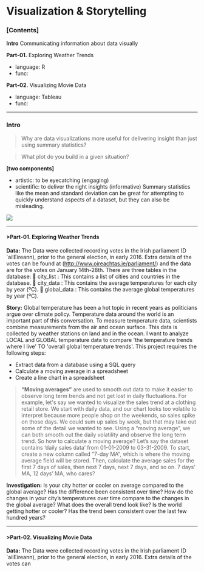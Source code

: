 # Visualization & Storytelling

### [Contents] 

__Intro__ Communicating information about data visually

__Part-01.__ Exploring Weather Trends
  - language: R
  - func:

__Part-02.__ Visualizing Movie Data
  - language: Tableau
  - func: 

----------------------------------------------------------------------
### Intro
> Why are data visualizations more useful for delivering insight than just using summary statistics?

> What plot do you build in a given situation?

__[two components]__
 - artistic: to be eyecatching (engaging)
 - scientific: to deliver the right insights (informative)
Summary statistics like the mean and standard deviation can be great for attempting to quickly understand aspects of a dataset, but they can also be misleading. 
<img src="https://user-images.githubusercontent.com/31917400/33559462-bf77609c-d904-11e7-8dbb-b60ae351e93b.jpg"  />

 
 



----------------------------------------------------------------------
#### >Part-01. Exploring Weather Trends

__Data:__ The Data were collected recording votes in the Irish parliament (D´ailEireann), prior to the general election, in early 2016. Extra details of the votes can be found at (http://www.oireachtas.ie/parliament/) and the data are for the votes on January 14th-28th.
There are three tables in the database:
	city_list :  This contains a list of cities and countries in the database. 
	city_data :  This contains the average temperatures for each city by year (ºC).
	global_data :  This contains the average global temperatures by year (ºC).

__Story:__ Global temperature has been a hot topic in recent years as politicians argue over climate policy. Temperature data around the world is an important part of this conversation. To measure temperature data, scientists combine measurements from the air and ocean surface. This data is collected by weather stations on land and in the ocean. I want to analyze LOCAL and GLOBAL temperature data to compare 'the temperature trends where I live' TO 'overall global temperature trends'. This project requires the following steps:
  -	Extract data from a database using a SQL query
  -	Calculate a moving average in a spreadsheet
  -	Create a line chart in a spreadsheet
  > __“Moving averages”__ are used to smooth out data to make it easier to observe long term trends and not get lost in daily fluctuations. For example, let's say we wanted to visualize the sales trend at a clothing retail store. We start with daily data, and our chart looks too volatile to interpret because more people shop on the weekends, so sales spike on those days. We could sum up sales by week, but that may take out some of the detail we wanted to see. Using a “moving average”, we can both smooth out the daily volatility and observe the long term trend. So how to calculate a moving average? 
Let’s say the dataset contains ‘daily sales data’ from 01-01-2009 to 03-31-2009. To start, create a new column called “7-day MA”, which is where the moving average field will be stored. Then, calculate the average sales for the first 7 days of sales, then next 7 days, next 7 days, and so on. 7 days’ MA, 12 days’ MA, who cares? 

__Investigation:__ Is your city hotter or cooler on average compared to the global average? Has the difference been consistent over time? How do the changes in your city’s temperatures over time compare to the changes in the global average? What does the overall trend look like? Is the world getting hotter or cooler? Has the trend been consistent over the last few hundred years?








----------------------------------------------------------------------
#### >Part-02. Visualizing Movie Data

__Data:__ The Data were collected recording votes in the Irish parliament (D´ailEireann), prior to the general election, in early 2016. Extra details of the votes can 
  
  
  
  
  
  
  
  
  
  
  
  
  
  
  
  
  
  
  
  
  
  
